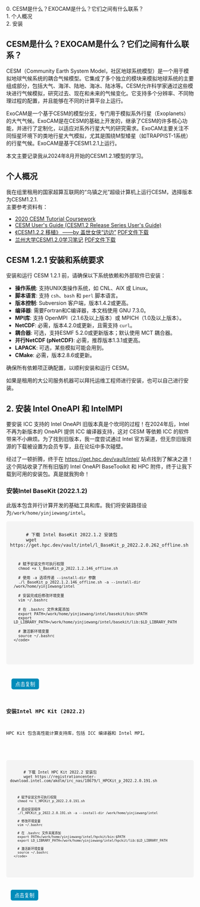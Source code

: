 <div id="toc">
  <ul>
    <li><a href="#section1">0. CESM是什么？EXOCAM是什么？它们之间有什么联系？</a></li>
    <li><a href="#section2">1. 个人概况</a></li>
    <li><a href="#section3">2. 安装</a></li>
  </ul>
</div>

## CESM是什么？EXOCAM是什么？它们之间有什么联系？
CESM（Community Earth System Model，社区地球系统模型）是一个用于模拟地球气候系统的耦合气候模型。它集成了多个独立的模块来模拟地球系统的主要组成部分，包括大气、海洋、陆地、海冰、陆冰等。CESM允许科学家通过这些模块进行气候模拟，研究过去、现在和未来的气候变化。它支持多个分辨率、不同物理过程的配置，并且能够在不同的计算平台上运行​​。

ExoCAM是一个基于CESM的模型分支，专门用于模拟系外行星（Exoplanets）的大气气候。ExoCAM是在CESM的基础上开发的，继承了CESM的许多核心功能，并进行了定制化，以适应对系外行星大气的研究需求​。ExoCAM主要关注不同恒星环境下的类地行星大气模拟，尤其是围绕M型矮星（如TRAPPIST-1系统）的行星气候。ExoCAM是基于CESM1.2.1上运行。

本文主要记录我从2024年8月开始的CESM1.2.1模型的学习。
## 个人概况
我在组里租用的国家超算互联网的“乌镇之光”超级计算机上运行CESM，选择版本为CESM1.2.1.<br>
主要参考资料有：
- [2020 CESM Tutorial Coursework](https://www2.cesm.ucar.edu/events/tutorials/2020/coursework.html)
- [CESM User's Guide (CESM1.2 Release Series User's Guide) ](https://www2.cesm.ucar.edu/models/cesm1.2/cesm/doc/usersguide/book1.html)
- [《CESM1.2.2 移植》 ——by 盖世女侠“边边”](http://bbs.06climate.com/forum.php?mod=viewthread&tid=49077&highlight=CESM%2b1.2.2) <a href="{{site.baseurl}}/assets/css/CESM1.2.2移植(包括ESMF库安装).pdf" download>PDF文件下载</a>
- [兰州大学CESM1.2.0学习笔记](https://trop-strat.lzu.edu.cn/static/upload/file/20230823/1692756798144593.pdf) <a href="{{site.baseurl}}/assets/css/兰州大学CESM.pdf" download>PDF文件下载</a>
## CESM 1.2.1 安装和系统要求

安装和运行 CESM 1.2.1 前，请确保以下系统依赖和外部软件已安装：

- **操作系统**: 支持UNIX类操作系统，如 CNL、AIX 或 Linux。
- **脚本语言**: 支持 `csh`、`bash` 和 `perl` 脚本语言。
- **版本控制**: Subversion 客户端，版本1.4.2或更高。
- **编译器**: 需要Fortran和C编译器，本文档使用 GNU 7.3.0。
- **MPI库**: 支持 OpenMPI（2.1.6及以上版本）或 MPICH（1.0及以上版本）。
- **NetCDF**: 必需，版本4.2.0或更新，且需支持 `curl`。
- **耦合器**: 可选，支持ESMF 5.2.0或更新版本；默认使用 MCT 耦合器。
- **并行NetCDF (pNetCDF)**: 必需，推荐版本1.3.1或更高。
- **LAPACK**: 可选，某些模拟可能会用到。
- **CMake**: 必需，版本2.8.6或更新。

确保所有依赖项正确配置，以顺利安装和运行 CESM。

如果是租用的大公司服务机器可以拜托运维工程师进行安装，也可以自己进行安装。

## 2. 安装 Intel OneAPI 和 IntelMPI
要安装 ICC 支持的 Intel OneAPI 旧版本真是个坎坷的过程！在2024年后，Intel 不再为新版本的 OneAPI 提供 ICC 编译器支持，这对 CESM 等依赖 ICC 的软件带来不小麻烦。为了找到旧版本，我一度尝试通过 Intel 官方渠道，但无奈旧版资源的下载被设置为会员专享，且在论坛中多次碰壁。

经过了一顿折腾，终于在 https://get.hpc.dev/vault/intel/ 站点找到了解决之道！这个网站收录了所有旧版的 Intel OneAPI BaseToolkit 和 HPC 附件，终于让我下载到可用的安装包。真是就我狗命！
### 安装Intel BaseKit (2022.1.2)
此版本包含并行计算开发的基础工具和库。我们将安装路径设为`/work/home/yinjiewang/intel`。

<div>
  <pre>
    <code id="codeBlock">
      # 下载 Intel BaseKit 2022.1.2 安装包
      wget https://get.hpc.dev/vault/intel/l_BaseKit_p_2022.2.0.262_offline.sh

      # 赋予安装文件可执行权限
      chmod +x l_BaseKit_p_2022.1.2.146_offline.sh

      # 使用 -a 选项传递 --install-dir 参数
      ./l_BaseKit_p_2022.1.2.146_offline.sh -a --install-dir /work/home/yinjiewang/intel

      # 安装完成后修改环境变量
      vim ~/.bashrc

      # 在 .bashrc 文件末尾添加
      export PATH=/work/home/yinjiewang/intel/basekit/bin:$PATH
      export LD_LIBRARY_PATH=/work/home/yinjiewang/intel/basekit/lib:$LD_LIBRARY_PATH

      # 激活新环境变量
      source ~/.bashrc
    </code>
  </pre>
  <button onclick="copyCode()">点击复制</button>
</div>

### 安装Intel HPC Kit (2022.2)
HPC Kit 包含高性能计算支持库，包括 ICC 编译器和 Intel MPI。

<div>
  <pre>
    <code id="codeBlock">
      # 下载 Intel HPC Kit 2022.2 安装包
      wget https://registrationcenter-download.intel.com/akdlm/irc_nas/18679/l_HPCKit_p_2022.2.0.191.sh

      # 赋予安装文件可执行权限
      chmod +x l_HPCKit_p_2022.2.0.191.sh

      # 启动安装程序
      ./l_HPCKit_p_2022.2.0.191.sh -a --install-dir /work/home/yinjiewang/intel

      # 修改环境变量
      vim ~/.bashrc

      # 在 .bashrc 文件末尾添加
      export PATH=/work/home/yinjiewang/intel/hpckit/bin:$PATH
      export LD_LIBRARY_PATH=/work/home/yinjiewang/intel/hpckit/lib:$LD_LIBRARY_PATH

      # 激活新环境变量
      source ~/.bashrc
    </code>
  </pre>
  <button onclick="copyCode()">点击复制</button>
</div>

<script>
  function copyCode() {
    var code = document.getElementById("codeBlock").innerText;
    var tempTextArea = document.createElement("textarea");
    tempTextArea.value = code;
    document.body.appendChild(tempTextArea);
    tempTextArea.select();
    document.execCommand("copy");
    document.body.removeChild(tempTextArea);
    alert("代码已复制到剪贴板！");
  }
</script>

<style>
  pre {
    background-color: #f4f4f4;
    padding: 10px;
    border-radius: 5px;
    font-family: monospace;
    position: relative;
  }

  button {
    background-color: #008cba;
    color: white;
    border: none;
    padding: 5px 10px;
    border-radius: 5px;
    cursor: pointer;
    margin-top: 10px;
  }

  button:hover {
    background-color: #005f5f;
  }
</style>